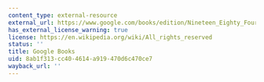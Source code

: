 ```yaml
---
content_type: external-resource
external_url: https://www.google.com/books/edition/Nineteen_Eighty_Four/SN4wEAAAQBAJ?hl=en&gbpv=1
has_external_license_warning: true
license: https://en.wikipedia.org/wiki/All_rights_reserved
status: ''
title: Google Books
uid: 8ab1f313-cc40-4614-a919-470d6c470ce7
wayback_url: ''
---
```

